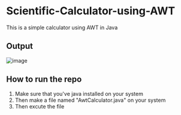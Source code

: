 # Scientific-Calculator-using-AWT
This is a simple calculator using AWT in Java

## Output
![image](https://github.com/user-attachments/assets/9fa82ee1-e7e7-450a-a8b9-d0ca9a5468ab)


## How to run the repo
1. Make sure that you've java installed on your system
2. Then make a file named "AwtCalculator.java" on your system
3. Then excute the file
